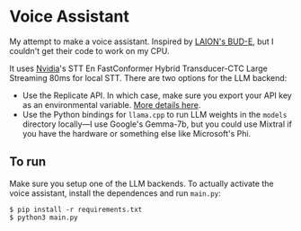 # Voice Assistant

My attempt to make a voice assistant. Inspired by [LAION's BUD-E](https://github.com/LAION-AI/natural_voice_assistant/), but I couldn't get their code to work on my CPU.

It uses [Nvidia](https://catalog.ngc.nvidia.com/orgs/nvidia/teams/nemo/models/stt_en_fastconformer_hybrid_large_streaming_80ms)'s STT En FastConformer Hybrid Transducer-CTC Large Streaming 80ms for local STT. There are two options for the LLM backend:

- Use the Replicate API. In which case, make sure you export your API key as an environmental variable. [More details here](https://replicate.com/docs/get-started/python).
- Use the Python bindings for `llama.cpp` to run LLM weights in the `models` directory locally—I use Google's Gemma-7b, but you could use Mixtral if you have the hardware or something else like Microsoft's Phi.

## To run

Make sure you setup one of the LLM backends. To actually activate the voice assistant, install the dependences and run `main.py`:

```
$ pip install -r requirements.txt
$ python3 main.py
```
